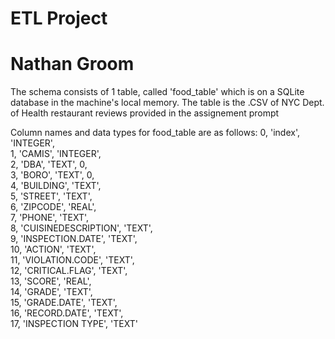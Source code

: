 # ETL Project
# Nathan Groom
The schema consists of 1 table, called 'food_table' which is on a SQLite database in the machine's local memory.
The table is the .CSV of NYC Dept. of Health restaurant reviews provided in the assignement prompt

Column names and data types for food_table are as follows:
0, 'index', 'INTEGER',  
1, 'CAMIS', 'INTEGER',  
2, 'DBA', 'TEXT', 0,  
3, 'BORO', 'TEXT', 0,  
4, 'BUILDING', 'TEXT',  
5, 'STREET', 'TEXT',  
6, 'ZIPCODE', 'REAL',  
7, 'PHONE', 'TEXT',  
8, 'CUISINEDESCRIPTION', 'TEXT',  
9, 'INSPECTION.DATE', 'TEXT',  
10, 'ACTION', 'TEXT',  
11, 'VIOLATION.CODE', 'TEXT',  
12, 'CRITICAL.FLAG', 'TEXT',  
13, 'SCORE', 'REAL',  
14, 'GRADE', 'TEXT',  
15, 'GRADE.DATE', 'TEXT',  
16, 'RECORD.DATE', 'TEXT',  
17, 'INSPECTION TYPE', 'TEXT'  
